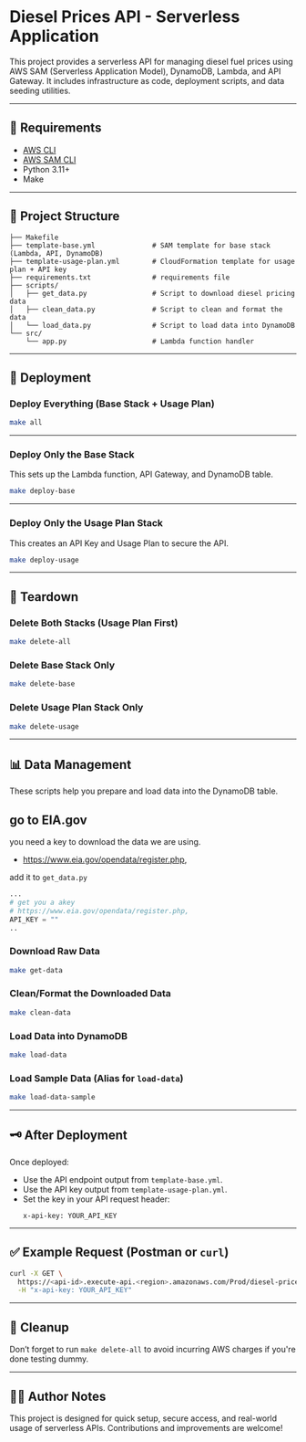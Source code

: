 # Diesel Prices API - Serverless Application

This project provides a serverless API for managing diesel fuel prices using AWS SAM (Serverless Application Model), DynamoDB, Lambda, and API Gateway. It includes infrastructure as code, deployment scripts, and data seeding utilities.

---

## 🔧 Requirements

- [AWS CLI](https://docs.aws.amazon.com/cli/latest/userguide/install-cliv2.html)
- [AWS SAM CLI](https://docs.aws.amazon.com/serverless-application-model/latest/developerguide/install-sam-cli.html)
- Python 3.11+
- Make

---

## 📂 Project Structure

```
├── Makefile
├── template-base.yml              # SAM template for base stack (Lambda, API, DynamoDB)
├── template-usage-plan.yml        # CloudFormation template for usage plan + API key
├── requirements.txt               # requirements file
├── scripts/
│   ├── get_data.py                # Script to download diesel pricing data
│   ├── clean_data.py              # Script to clean and format the data
│   └── load_data.py               # Script to load data into DynamoDB
└── src/
    └── app.py                     # Lambda function handler
```

---

## 🚀 Deployment

### Deploy Everything (Base Stack + Usage Plan)

```bash
make all
```

---

### Deploy Only the Base Stack

This sets up the Lambda function, API Gateway, and DynamoDB table.

```bash
make deploy-base
```

---

### Deploy Only the Usage Plan Stack

This creates an API Key and Usage Plan to secure the API.

```bash
make deploy-usage
```

---

## 🧨 Teardown

### Delete Both Stacks (Usage Plan First)

```bash
make delete-all
```

### Delete Base Stack Only

```bash
make delete-base
```

### Delete Usage Plan Stack Only

```bash
make delete-usage
```

---

## 📊 Data Management

These scripts help you prepare and load data into the DynamoDB table.
## go to EIA.gov
you need a key to download the data we are using.
 - https://www.eia.gov/opendata/register.php, 

add it to `get_data.py`
```python
...
# get you a akey 
# https://www.eia.gov/opendata/register.php, 
API_KEY = ""
..
```

### Download Raw Data

```bash
make get-data
```

### Clean/Format the Downloaded Data

```bash
make clean-data
```

### Load Data into DynamoDB

```bash
make load-data
```

### Load Sample Data (Alias for `load-data`)

```bash
make load-data-sample
```

---

## 🗝️ After Deployment

Once deployed:
- Use the API endpoint output from `template-base.yml`.
- Use the API key output from `template-usage-plan.yml`.
- Set the key in your API request header:  
  ```http
  x-api-key: YOUR_API_KEY
  ```

---

## ✅ Example Request (Postman or `curl`)

```bash
curl -X GET \
  https://<api-id>.execute-api.<region>.amazonaws.com/Prod/diesel-prices \
  -H "x-api-key: YOUR_API_KEY"
```

---

## 🧹 Cleanup

Don’t forget to run `make delete-all` to avoid incurring AWS charges if you're done testing dummy.

---

## 👨‍💻 Author Notes

This project is designed for quick setup, secure access, and real-world usage of serverless APIs. Contributions and improvements are welcome!

